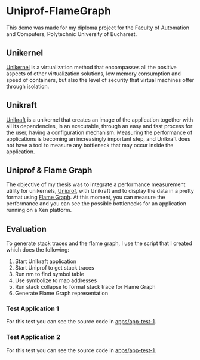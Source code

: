 # Uniprof-FlameGraph

This demo was made for my diploma project for the Faculty of Automation and Computers, Polytechnic University of Bucharest.

## Unikernel
[Unikernel](http://unikernel.org/) is a virtualization method that encompasses all the positive aspects of other virtualization solutions, low memory consumption and speed of containers, but also the level of security that virtual machines offer through isolation.

## Unikraft
[Unikraft](https://unikraft.org/) is a unikernel that creates an image of the application together with all its dependencies, in an executable, through an easy and fast process for the user, having a configuration mechanism. Measuring the performance of applications is becoming an increasingly important step, and Unikraft does not have a tool to measure any bottleneck that may occur inside the application. 

## Uniprof & Flame Graph
The objective of my thesis was to integrate a performance measurement utility for unikernels, [Uniprof](http://sysml.neclab.eu/projects/uniprof/), with Unikraft and to display the data in a pretty format using [Flame Graph](http://www.brendangregg.com/flamegraphs.html). At this moment, you can measure the performance and you can see the possible bottlenecks for an application running on a Xen platform.

## Evaluation

To generate stack traces and the flame graph, I use the script that I created which does the following:

1.  Start Unikraft application
2.  Start Uniprof to get stack traces
3.  Run nm to find symbol table
4.  Use symbolize to map addresses
5.  Run stack collapse to format stack trace for Flame Graph
6.  Generate Flame Graph representation


### Test Application 1

For this test you can see the source code in [apps/app-test-1](https://github.com/gabrielmocanu/Uniprof-FlameGraph/tree/main/apps/app-test-1).



### Test Application 2

For this test you can see the source code in [apps/app-test-1](https://github.com/gabrielmocanu/Uniprof-FlameGraph/tree/main/apps/app-test-2).
